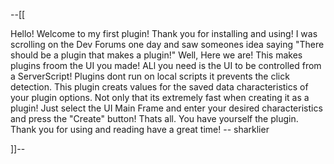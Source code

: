--[[


Hello! Welcome to my first plugin! Thank you for installing and using! I was scrolling on the Dev Forums one day and saw someones idea saying "There should be a plugin that makes a plugin!" 
Well, Here we are! This makes plugins froom the UI you made! ALl you need is the UI to be controlled from a ServerScript! Plugins dont run on local scripts it prevents the click detection.
This plugin creats values for the saved data characteristics of your plugin options. Not only that its extremely fast when creating it as a plugin! 
Just select the UI Main Frame and enter your desired characteristics and press the "Create" button! Thats all. You have yourself the plugin.
Thank you for using and reading have a great time! -- sharklier


]]--

